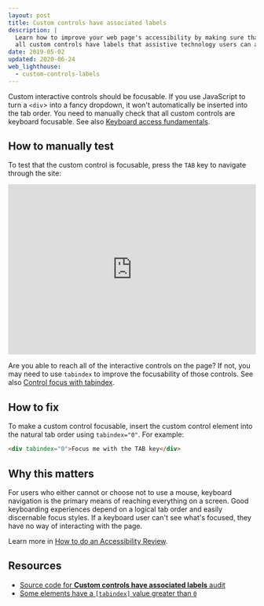 ```yaml
---
layout: post
title: Custom controls have associated labels
description: |
  Learn how to improve your web page's accessibility by making sure that
  all custom controls have labels that assistive technology users can access.
date: 2019-05-02
updated: 2020-06-24
web_lighthouse:
  - custom-controls-labels
---
```


Custom interactive controls should be focusable.
If you use JavaScript to turn a `<div`> into a fancy dropdown,
it won't automatically be inserted into the tab order.
You need to manually check that all custom controls are keyboard focusable.
See also [Keyboard access fundamentals](/keyboard-access).

## How to manually test

To test that the custom control is focusable,
press the `TAB` key to navigate through the site:

<div class="glitch-embed-wrap" style="height: 346px; width: 100%;">
  <iframe
    src="https://glitch.com/embed/#!/embed/tabindex-zero?path=index.html&previewSize=100&attributionHidden=true"
    alt="tabindex-zero on Glitch"
    style="height: 100%; width: 100%; border: 0;">
  </iframe>
</div>

Are you able to reach all of the interactive controls on the page?
If not, you may need to use `tabindex` to improve the focusability of those controls.
See also [Control focus with tabindex](/control-focus-with-tabindex).

## How to fix

To make a custom control focusable,
insert the custom control element into the natural tab order using `tabindex="0"`.
For example:

```html
<div tabindex="0">Focus me with the TAB key</div>
```

## Why this matters

For users who either cannot or choose not to use a mouse,
keyboard navigation is the primary means of reaching everything on a screen.
Good keyboarding experiences depend on a logical tab order and easily discernable focus styles.
If a keyboard user can't see what's focused, they have no way of interacting with the page.

Learn more in [How to do an Accessibility Review](https://developers.google.com/web/fundamentals/accessibility/how-to-review#try_it_with_a_screen_reader).

## Resources

- [Source code for **Custom controls have associated labels** audit](https://github.com/GoogleChrome/lighthouse/blob/master/lighthouse-core/audits/accessibility/manual/custom-controls-labels.js)
- [Some elements have a `[tabindex]` value greater than `0`](/tabindex)
